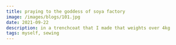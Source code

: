 ```yaml
---
title: praying to the goddess of soya factory
image: /images/blogs/101.jpg
date: 2021-09-22
description: in a trenchcoat that I made that weights over 4kg
tags: myself, sewing
---
```


